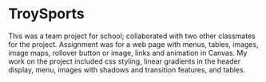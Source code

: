 # TroySports

This was a team project for school; collaborated with two other classmates for the project. Assignment was for a web page with menus, tables, images, image maps, rollover button or image, links and animation in Canvas. My work on the project included css styling, linear gradients in the header display, menu, images with shadows and transition features, and tables.
